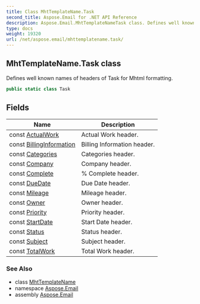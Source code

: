 ```yaml
---
title: Class MhtTemplateName.Task
second_title: Aspose.Email for .NET API Reference
description: Aspose.Email.MhtTemplateNameTask class. Defines well known names of headers of Task for Mhtml formatting
type: docs
weight: 19320
url: /net/aspose.email/mhttemplatename.task/
---
```

## MhtTemplateName.Task class

Defines well known names of headers of Task for Mhtml formatting.

```csharp
public static class Task
```

## Fields

| Name | Description |
| --- | --- |
| const [ActualWork](../../aspose.email/task/actualwork/) | Actual Work header. |
| const [BillingInformation](../../aspose.email/task/billinginformation/) | Billing Information header. |
| const [Categories](../../aspose.email/task/categories/) | Categories header. |
| const [Company](../../aspose.email/task/company/) | Company header. |
| const [Complete](../../aspose.email/task/complete/) | % Complete header. |
| const [DueDate](../../aspose.email/task/duedate/) | Due Date header. |
| const [Mileage](../../aspose.email/task/mileage/) | Mileage header. |
| const [Owner](../../aspose.email/task/owner/) | Owner header. |
| const [Priority](../../aspose.email/task/priority/) | Priority header. |
| const [StartDate](../../aspose.email/task/startdate/) | Start Date header. |
| const [Status](../../aspose.email/task/status/) | Status header. |
| const [Subject](../../aspose.email/task/subject/) | Subject header. |
| const [TotalWork](../../aspose.email/task/totalwork/) | Total Work header. |

### See Also

* class [MhtTemplateName](../mhttemplatename/)
* namespace [Aspose.Email](../../aspose.email/)
* assembly [Aspose.Email](../../)


